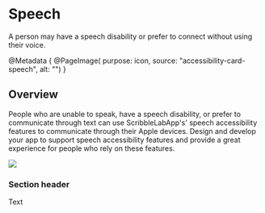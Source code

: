 # Speech

A person may have a speech disability or prefer to connect without using their voice.

@Metadata {
    @PageImage(
        purpose: icon,
        source: "accessibility-card-speech", 
        alt: "")
}

## Overview

People who are unable to speak, have a speech disability, or prefer to communicate through text can use ScribbleLabApp's' speech accessibility features to communicate through their Apple devices. Design and develop your app to support speech accessibility features and provide a great experience for people who rely on these features.

![](accessibility-scene-speech)

### Section header

<!--@START_MENU_TOKEN@-->Text<!--@END_MENU_TOKEN@-->
